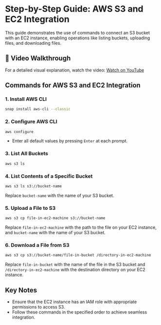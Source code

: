 # Step-by-Step Guide: AWS S3 and EC2 Integration

This guide demonstrates the use of commands to connect an S3 bucket with an EC2 instance, enabling operations like listing buckets, uploading files, and downloading files.

## 🎥 Video Walkthrough

For a detailed visual explanation, watch the video:
[Watch on YouTube](https://youtu.be/your-video-id)

## Commands for AWS S3 and EC2 Integration

### 1. Install AWS CLI

```bash
snap install aws-cli --classic
```

### 2. Configure AWS CLI

```bash
aws configure
```

- Enter all default values by pressing `Enter` at each prompt.

### 3. List All Buckets

```bash
aws s3 ls
```

### 4. List Contents of a Specific Bucket

```bash
aws s3 ls s3://bucket-name
```

Replace `bucket-name` with the name of your S3 bucket.

### 5. Upload a File to S3

```bash
aws s3 cp file-in-ec2-machine s3://bucket-name
```

Replace `file-in-ec2-machine` with the path to the file on your EC2 instance, and `bucket-name` with the name of your S3 bucket.

### 6. Download a File from S3

```bash
aws s3 cp s3://bucket-name/file-in-bucket /directory-in-ec2-machine
```

Replace `file-in-bucket` with the name of the file in the S3 bucket and `/directory-in-ec2-machine` with the destination directory on your EC2 instance.

## Key Notes

- Ensure that the EC2 instance has an IAM role with appropriate permissions to access S3.
- Follow these commands in the specified order to achieve seamless integration.
